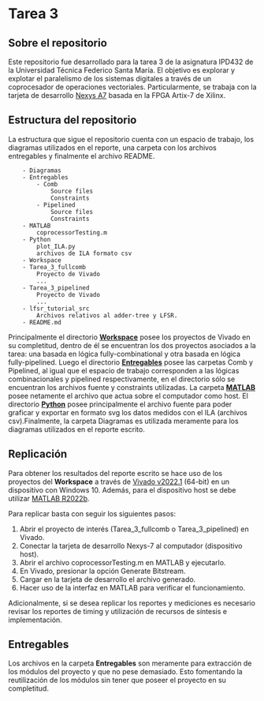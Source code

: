 # Tarea 3

## Sobre el repositorio

Este repositorio fue desarrollado para la tarea 3 de la asignatura IPD432 de la Universidad Técnica Federico Santa María. El objetivo es explorar y explotar el paralelismo de los sistemas digitales a través de un coprocesador de operaciones vectoriales. Particularmente, se trabaja con la tarjeta de desarrollo [Nexys A7](https://digilent.com/reference/programmable-logic/nexys-a7/start) basada en la FPGA Artix-7 de Xilinx.

## Estructura del repositorio

La estructura que sigue el repositorio cuenta con un espacio de trabajo, los diagramas utilizados en el reporte, una carpeta con los archivos entregables y finalmente el archivo README.

```
    - Diagramas
    - Entregables
        - Comb
            Source files
            Constraints
        - Pipelined
            Source files
            Constraints
    - MATLAB
        coprocessorTesting.m
    - Python
        plot_ILA.py
        archivos de ILA formato csv
    - Workspace
    - Tarea_3_fullcomb
        Proyecto de Vivado
        ...
    - Tarea_3_pipelined
        Proyecto de Vivado
        ...
    - lfsr_tutorial_src
        Archivos relativos al adder-tree y LFSR.
    - README.md
```

Principalmente el directorio [**Workspace**](https://gitlab.com/ipd432/tarea3/-/tree/main/Workspace) posee los proyectos de Vivado en su completitud, dentro de él se encuentran los dos proyectos asociados a la tarea: una basada en lógica fully-combinational y otra basada en lógica fully-pipelined. Luego el directorio [**Entregables**](https://gitlab.com/ipd432/tarea3/-/tree/main/Entregables) posee las carpetas Comb y Pipelined, al igual que el espacio de trabajo corresponden a las lógicas combinacionales y pipelined respectivamente, en el directorio sólo se encuentran los archivos fuente y constraints utilizadas. La carpeta [**MATLAB**](https://gitlab.com/ipd432/tarea3/-/tree/main/MATLAB) posee netamente el archivo que actua sobre el computador como host. El directorio [**Python**](https://gitlab.com/ipd432/tarea3/-/tree/main/Python) posee principalmente el archivo fuente para poder graficar y exportar en formato svg los datos medidos con el ILA (archivos csv).Finalmente, la carpeta Diagramas es utilizada meramente para los diagramas utilizados en el reporte escrito.

## Replicación

Para obtener los resultados del reporte escrito se hace uso de los proyectos del **Workspace** a través de [Vivado v2022.1](https://www.xilinx.com/support/download/index.html/content/xilinx/en/downloadNav/vivado-design-tools/2022-1.html) (64-bit) en un dispositivo con Windows 10. Además, para el dispositivo host se debe utilizar [MATLAB R2022b](https://matlab.mathworks.com/).

Para replicar basta con seguir los siguientes pasos:

1. Abrir el proyecto de interés (Tarea_3_fullcomb o Tarea_3_pipelined) en Vivado.
2. Conectar la tarjeta de desarrollo Nexys-7 al computador (dispositivo host).
3. Abrir el archivo coprocessorTesting.m en MATLAB y ejecutarlo.
4. En Vivado, presionar la opción Generate Bitstream.
5. Cargar en la tarjeta de desarrollo el archivo generado.
6. Hacer uso de la interfaz en MATLAB para verificar el funcionamiento.

Adicionalmente, si se desea replicar los reportes y mediciones es necesario revisar los reportes de timing y utilización de recursos de síntesis e implementación.

## Entregables

Los archivos en la carpeta **Entregables** son meramente para extracción de los módulos del proyecto y que no pese demasiado. Esto fomentando la reutilización de los módulos sin tener que poseer el proyecto en su completitud.